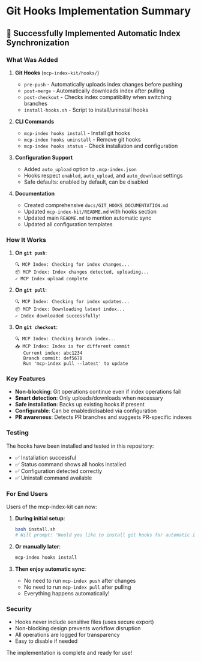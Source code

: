 # Git Hooks Implementation Summary

## 🎉 Successfully Implemented Automatic Index Synchronization

### What Was Added

1. **Git Hooks** (`mcp-index-kit/hooks/`)
   - `pre-push` - Automatically uploads index changes before pushing
   - `post-merge` - Automatically downloads index after pulling
   - `post-checkout` - Checks index compatibility when switching branches
   - `install-hooks.sh` - Script to install/uninstall hooks

2. **CLI Commands**
   - `mcp-index hooks install` - Install git hooks
   - `mcp-index hooks uninstall` - Remove git hooks
   - `mcp-index hooks status` - Check installation and configuration

3. **Configuration Support**
   - Added `auto_upload` option to `.mcp-index.json`
   - Hooks respect `enabled`, `auto_upload`, and `auto_download` settings
   - Safe defaults: enabled by default, can be disabled

4. **Documentation**
   - Created comprehensive `docs/GIT_HOOKS_DOCUMENTATION.md`
   - Updated `mcp-index-kit/README.md` with hooks section
   - Updated main `README.md` to mention automatic sync
   - Updated all configuration templates

### How It Works

1. **On `git push`**:
   ```
   🔍 MCP Index: Checking for index changes...
   📦 MCP Index: Index changes detected, uploading...
   ✓ MCP Index upload complete
   ```

2. **On `git pull`**:
   ```
   🔍 MCP Index: Checking for index updates...
   📦 MCP Index: Downloading latest index...
   ✓ Index downloaded successfully!
   ```

3. **On `git checkout`**:
   ```
   🔍 MCP Index: Checking branch index...
   📥 MCP Index: Index is for different commit
      Current index: abc1234
      Branch commit: def5678
      Run 'mcp-index pull --latest' to update
   ```

### Key Features

- **Non-blocking**: Git operations continue even if index operations fail
- **Smart detection**: Only uploads/downloads when necessary
- **Safe installation**: Backs up existing hooks if present
- **Configurable**: Can be enabled/disabled via configuration
- **PR awareness**: Detects PR branches and suggests PR-specific indexes

### Testing

The hooks have been installed and tested in this repository:
- ✅ Installation successful
- ✅ Status command shows all hooks installed
- ✅ Configuration detected correctly
- ✅ Uninstall command available

### For End Users

Users of the mcp-index-kit can now:

1. **During initial setup**:
   ```bash
   bash install.sh
   # Will prompt: "Would you like to install git hooks for automatic index sync? [Y/n]"
   ```

2. **Or manually later**:
   ```bash
   mcp-index hooks install
   ```

3. **Then enjoy automatic sync**:
   - No need to run `mcp-index push` after changes
   - No need to run `mcp-index pull` after pulling
   - Everything happens automatically!

### Security

- Hooks never include sensitive files (uses secure export)
- Non-blocking design prevents workflow disruption
- All operations are logged for transparency
- Easy to disable if needed

The implementation is complete and ready for use!